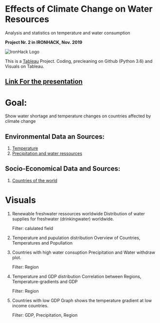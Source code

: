 # Effects of Climate Change on Water Resources
Analysis and statistics on temperature and water consumption

**Project Nr. 2 in IRONHACK, Nov. 2019**

![IronHack Logo](https://s3-eu-west-1.amazonaws.com/ih-materials/uploads/upload_d5c5793015fec3be28a63c4fa3dd4d55.png)


This is a [Tableau](https://www.tableau.com/) Project. 
Coding, precleaning on Github (Python 3.6) and Visuals on Tableau.


## [Link For the presentation](https://public.tableau.com/profile/andres.l.#!/vizhome/WorldWaterStatistics/Story1) 

# Goal:
Show water shortage and temperature changes on countries affected by climate change


## Environmental Data an Sources:
1. [Temperature](http://apps.ipcc-data.org/observ/clim/cru_ts2_1.html)
2. [Precipitation and water ressources](https://databank.worldbank.org/source/world-development-indicators#)

## Socio-Economical Data and Sources:
1. [Countries of the world](https://www.kaggle.com/fernandol/countries-of-the-world)

# Visuals
1. Renewable freshwater ressources worldwide
Distribution of water supplies for freshwater (drinkingwater) worldwide. 

    Filter: calulated field

2. Temperature and pupulation distribution
Overview of Countries, Temperatures and Popullation

3. Countries with high water consuption
Precipitation and Water withdraw plot.

    Filter: Region

4. Temperature and GDP distribution
Correlation between Regions, Temperature-gradients and GDP

    Filter: Region

5. Countries with low GDP
Graph shows the temperature gradient at low income countries. 

    Filter: GDP, Precipitation, Region
